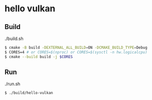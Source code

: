 # hello vulkan

## Build

./build.sh

```bash
$ cmake -B build -DEXTERNAL_ALL_BUILD=ON -DCMAKE_BUILD_TYPE=Debug
$ CORES=4 # or CORES=$(nproc) or CORES=$(sysctl -n hw.logicalcpu)
$ cmake --build build -j $CORES
```

## Run

./run.sh

```bash
$ ./build/hello-vulkan
```